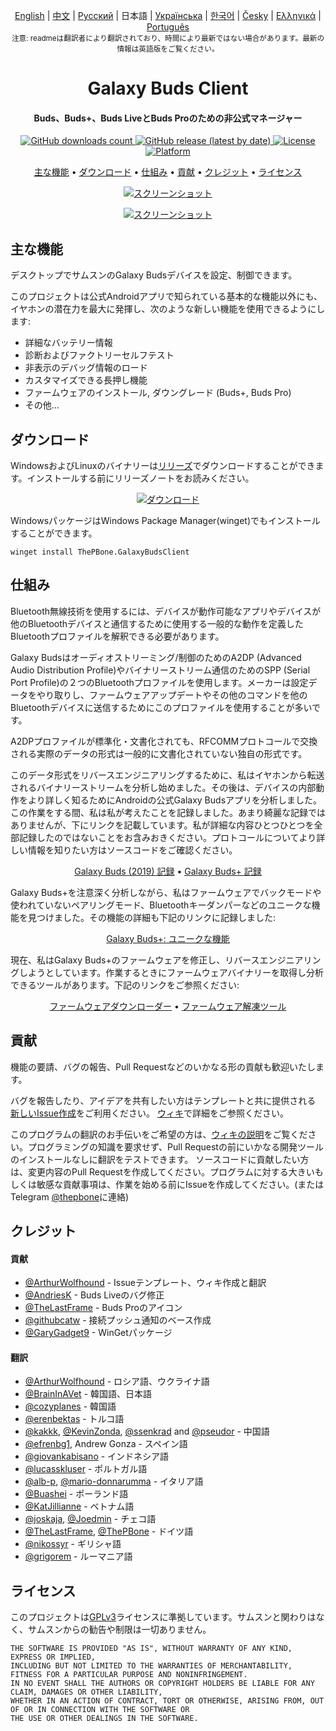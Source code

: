 
<p align="center">
  <a href="../README.md">English</a> | <a href="./README_chn.md">中文</a> | <a href="./README_rus.md">Русский</a> | 日本語 | <a href="./README_ukr.md">Українська</a> | <a href="./README_kor.md">한국어</a> | <a href="/docs/README_cze.md">Česky</a> | <a href="/docs/README_gr.md">Ελληνικά</a> | <a href="/docs/README_pt.md">Português</a> <br>
    <sub>注意: readmeは翻訳者により翻訳されており、時間により最新ではない場合があります。最新の情報は英語版をご覧ください。</sub>
</p>
<h1 align="center">
  Galaxy Buds Client
  <br>
</h1>
<h4 align="center">Buds、Buds+、Buds LiveとBuds Proのための非公式マネージャー</h4>
<p align="center">
  <a href="https://github.com/ThePBone/GalaxyBudsClient/releases">
    <img alt="GitHub downloads count" src="https://img.shields.io/github/downloads/thepbone/galaxybudsclient/total">
  </a>
  <a href="https://github.com/ThePBone/GalaxyBudsClient/releases">
   <img alt="GitHub release (latest by date)" src="https://img.shields.io/github/v/release/thepbone/galaxybudsclient">
  </a>
  <a href="https://github.com/ThePBone/GalaxyBudsClient/blob/master/LICENSE">
      <img alt="License" src="https://img.shields.io/github/license/thepbone/galaxybudsclient">
  </a>
  <a href="https://github.com/ThePBone/GalaxyBudsClient/releases">
    <img alt="Platform" src="https://img.shields.io/badge/platform-Windows/Linux-yellowgreen">
  </a>
</p>
<p align="center">
  <a href="#主な機能">主な機能</a> •
  <a href="#ダウンロード">ダウンロード</a> •
  <a href="#仕組み">仕組み</a> •
  <a href="#貢献">貢献</a> •
  <a href="#クレジット">クレジット</a> •
  <a href="#ライセンス">ライセンス</a>
</p>

<p align="center">
    <a href="https://ko-fi.com/H2H83E5J3"><img alt="スクリーンショット" src="https://ko-fi.com/img/githubbutton_sm.svg"></a>
</p>

<p align="center">
    <a href="#"><img alt="スクリーンショット" src="https://github.com/ThePBone/GalaxyBudsClient/blob/master/screenshots/screencap.gif"></a>
</p>

## 主な機能

デスクトップでサムスンのGalaxy Budsデバイスを設定、制御できます。

このプロジェクトは公式Androidアプリで知られている基本的な機能以外にも、イヤホンの潜在力を最大に発揮し、次のような新しい機能を使用できるようにします:

* 詳細なバッテリー情報
* 診断およびファクトリーセルフテスト
* 非表示のデバッグ情報のロード
* カスタマイズできる長押し機能
* ファームウェアのインストール, ダウングレード (Buds+, Buds Pro)
* その他…

## ダウンロード

WindowsおよびLinuxのバイナリーは[リリーズ](https://github.com/ThePBone/GalaxyBudsClient/releases)でダウンロードすることができます。インストールする前にリリーズノートをお読みください。

<p align="center">
    <a href="https://github.com/ThePBone/GalaxyBudsClient/releases"><img alt="ダウンロード" src="https://github.com/ThePBone/GalaxyBudsClient/blob/master/screenshots/download.png"></a>
</p>

WindowsパッケージはWindows Package Manager(winget)でもインストールすることができます。

`winget install ThePBone.GalaxyBudsClient`

## 仕組み

Bluetooth無線技術を使用するには、デバイスが動作可能なアプリやデバイスが他のBluetoothデバイスと通信するために使用する一般的な動作を定義したBluetoothプロファイルを解釈できる必要があります。

Galaxy Budsはオーディオストリーミング/制御のためのA2DP (Advanced Audio Distribution Profile)やバイナリーストリーム通信のためのSPP (Serial Port Profile)の２つのBluetoothプロファイルを使用します。メーカーは設定データをやり取りし、ファームウェアアップデートやその他のコマンドを他のBluetoothデバイスに送信するためにこのプロファイルを使用することが多いです。

A2DPプロファイルが標準化・文書化されても、RFCOMMプロトコールで交換される実際のデータの形式は一般的に文書化されていない独自の形式です。

このデータ形式をリバースエンジニアリングするために、私はイヤホンから転送されるバイナリーストリームを分析し始めました。その後は、デバイスの内部動作をより詳しく知るためにAndroidの公式Galaxy Budsアプリを分析しました。この作業をする間、私は私が考えたことを記録しました。あまり綺麗な記録ではありませんが、下にリンクを記載しています。私が詳細な内容ひとつひとつを全部記録したのではないことをお含みおきください。プロトコールについてより詳しい情報を知りたい方はソースコードをご確認ください。

<p align="center">
  <a href="https://github.com/ThePBone/GalaxyBudsClient/blob/master/GalaxyBudsRFCommProtocol.md">Galaxy Buds (2019) 記録</a> •
  <a href="https://github.com/ThePBone/GalaxyBudsClient/blob/master/Galaxy%20Buds%20Plus%20RFComm%20Protocol%20Notes.md">Galaxy Buds+ 記録</a>
</p>

Galaxy Buds+を注意深く分析しながら、私はファームウェアでバックモードや使われていないペアリングモード、Bluetoothキーダンパーなどのユニークな機能を見つけました。その機能の詳細も下記のリンクに記録しました:

<p align="center">
  <a href="https://github.com/ThePBone/GalaxyBudsClient/blob/master/GalaxyBudsPlus_HiddenDebugFeatures.md">Galaxy Buds+: ユニークな機能</a>
</p>

現在、私はGalaxy Buds+のファームウェアを修正し、リバースエンジニアリングしようとしています。作業するときにファームウェアバイナリーを取得し分析できるツールがあります。下記のリンクをご参照ください:

<p align="center">
  <a href="https://github.com/ThePBone/GalaxyBudsFirmwareDownloader">ファームウェアダウンローダー</a> •
  <a href="https://github.com/ThePBone/GalaxyBudsFirmwareExtractor">ファームウェア解凍ツール</a>
</p>

## 貢献

機能の要請、バグの報告、Pull Requestなどのいかなる形の貢献も歓迎いたします。

バグを報告したり、アイデアを共有したい方はテンプレートと共に提供される [新しいIssue作成](https://github.com/ThePBone/GalaxyBudsClient/issues/new/choose)をご利用ください。 [ウィキ](https://github.com/ThePBone/GalaxyBudsClient/wiki/2.-How-to-submit-issues)で詳細をご参照ください。

このプログラムの翻訳のお手伝いをご希望の方は、[ウィキの説明](https://github.com/ThePBone/GalaxyBudsClient/wiki/3.-How-to-help-with-translations)をご覧ください。プログラミングの知識を要求せず、Pull Requestの前にいかなる開発ツールのインストールなしに翻訳をテストできます。
ソースコードに貢献したい方は、変更内容のPull Requestを作成してください。プログラムに対する大きいもしくは敏感な貢献事項は、作業を始める前にIssueを作成してください。(またはTelegram [@thepbone](https://t.me/thepbone)に連絡)

## クレジット

#### 貢献

* [@ArthurWolfhound](https://github.com/ArthurWolfhound) - Issueテンプレート、ウィキ作成と翻訳
* [@AndriesK](https://github.com/AndriesK) - Buds Liveのバグ修正
* [@TheLastFrame](https://github.com/TheLastFrame) - Buds Proのアイコン
* [@githubcatw](https://github.com/githubcatw) - 接続プッシュ通知のベース作成
* [@GaryGadget9](https://github.com/GaryGadget9) - WinGetパッケージ

#### 翻訳

* [@ArthurWolfhound](https://github.com/ArthurWolfhound) - ロシア語、ウクライナ語
* [@BrainInAVet](https://github.com/fhalfkg) - 韓国語、日本語
* [@cozyplanes](https://github.com/cozyplanes) - 韓国語
* [@erenbektas](https://github.com/erenbektas) - トルコ語
* [@kakkk](https://github.com/kakkk), [@KevinZonda](https://github.com/KevinZonda), [@ssenkrad](https://github.com/ssenkrad) and [@pseudor](https://github.com/pseudor) - 中国語
* [@efrenbg1](https://github.com/efrenbg1), Andrew Gonza - スペイン語
* [@giovankabisano](https://github.com/giovankabisano) - インドネシア語
* [@lucasskluser](https://github.com/lucasskluser) - ポルトガル語
* [@alb-p](https://github.com/alb-p), [@mario-donnarumma](https://github.com/mario-donnarumma) - イタリア語
* [@Buashei](https://github.com/Buashei) - ポーランド語
* [@KatJillianne](https://github.com/KatJillianne) - ベトナム語
* [@joskaja](https://github.com/joskaja), [@Joedmin](https://github.com/Joedmin) - チェコ語
* [@TheLastFrame](https://github.com/TheLastFrame), [@ThePBone](https://github.com/ThePBone) - ドイツ語
* [@nikossyr](https://github.com/nikossyr) - ギリシャ語
* [@grigorem](https://github.com/grigorem) - ルーマニア語

## ライセンス

このプロジェクトは[GPLv3](../LICENSE)ライセンスに準拠しています。サムスンと関わりはなく、サムスンからの勧告や制限は一切ありません。

```
THE SOFTWARE IS PROVIDED "AS IS", WITHOUT WARRANTY OF ANY KIND, EXPRESS OR IMPLIED, 
INCLUDING BUT NOT LIMITED TO THE WARRANTIES OF MERCHANTABILITY, FITNESS FOR A PARTICULAR PURPOSE AND NONINFRINGEMENT. 
IN NO EVENT SHALL THE AUTHORS OR COPYRIGHT HOLDERS BE LIABLE FOR ANY CLAIM, DAMAGES OR OTHER LIABILITY, 
WHETHER IN AN ACTION OF CONTRACT, TORT OR OTHERWISE, ARISING FROM, OUT OF OR IN CONNECTION WITH THE SOFTWARE OR 
THE USE OR OTHER DEALINGS IN THE SOFTWARE.
```

